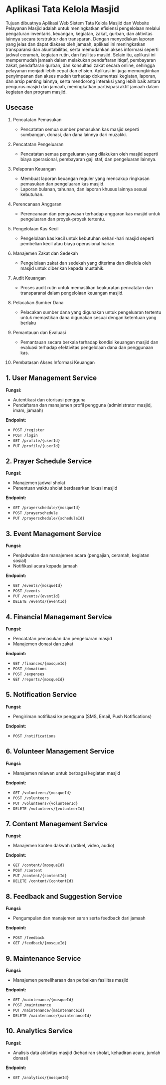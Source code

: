 # Aplikasi Tata Kelola Masjid

Tujuan dibuatnya Aplikasi Web Sistem Tata Kelola Masjid dan Website Pelayanan Masjid adalah untuk meningkatkan efisiensi pengelolaan melalui pengaturan inventaris, keuangan, kegiatan, zakat, qurban, dan aktivitas lainnya secara terstruktur dan transparan. Dengan menyediakan laporan yang jelas dan dapat diakses oleh jamaah, aplikasi ini meningkatkan transparansi dan akuntabilitas, serta memudahkan akses informasi seperti jadwal ceramah, kegiatan rutin, dan fasilitas masjid. Selain itu, aplikasi ini mempermudah jamaah dalam melakukan pendaftaran itiqaf, pembayaran zakat, pendaftaran qurban, dan konsultasi zakat secara online, sehingga pelayanan menjadi lebih cepat dan efisien. Aplikasi ini juga memungkinkan penyimpanan dan akses mudah terhadap dokumentasi kegiatan, laporan, dan arsip penting lainnya, serta mendorong interaksi yang lebih baik antara pengurus masjid dan jamaah, meningkatkan partisipasi aktif jamaah dalam kegiatan dan program masjid.

## Usecase

1. Pencatatan Pemasukan

    - Pencatatan semua sumber pemasukan kas masjid seperti sumbangan, donasi, dan dana lainnya dari muzakki.

2. Pencatatan Pengeluaran

    - Pencatatan semua pengeluaran yang dilakukan oleh masjid seperti biaya operasional, pembayaran gaji staf, dan pengeluaran lainnya.

3. Pelaporan Keuangan

    - Membuat laporan keuangan reguler yang mencakup ringkasan pemasukan dan pengeluaran kas masjid.
    - Laporan bulanan, tahunan, dan laporan khusus lainnya sesuai kebutuhan.

4. Perencanaan Anggaran

    - Perencanaan dan pengawasan terhadap anggaran kas masjid untuk pengeluaran dan proyek-proyek tertentu.

5. Pengelolaan Kas Kecil

    - Pengelolaan kas kecil untuk kebutuhan sehari-hari masjid seperti pembelian kecil atau biaya operasional harian.

6. Manajemen Zakat dan Sedekah

    - Pengelolaan zakat dan sedekah yang diterima dan dikelola oleh masjid untuk diberikan kepada mustahik.

7. Audit Keuangan

    - Proses audit rutin untuk memastikan keakuratan pencatatan dan transparansi dalam pengelolaan keuangan masjid.

8. Pelacakan Sumber Dana

    - Pelacakan sumber dana yang digunakan untuk pengeluaran tertentu untuk memastikan dana digunakan sesuai dengan ketentuan yang berlaku

9. Pemantauan dan Evaluasi
    - Pemantauan secara berkala terhadap kondisi keuangan masjid dan evaluasi terhadap efektivitas pengelolaan dana dan penggunaan kas.

10. Pembatasan Akses Informasi Keuangan

## 1. User Management Service

**Fungsi:**

- Autentikasi dan otorisasi pengguna
- Pendaftaran dan manajemen profil pengguna (administrator masjid, imam, jamaah)

**Endpoint:**

- `POST /register`
- `POST /login`
- `GET /profile/{userId}`
- `PUT /profile/{userId}`

## 2. Prayer Schedule Service

**Fungsi:**

- Manajemen jadwal sholat
- Penentuan waktu sholat berdasarkan lokasi masjid

**Endpoint:**

- `GET /prayerschedule/{mosqueId}`
- `POST /prayerschedule`
- `PUT /prayerschedule/{scheduleId}`

## 3. Event Management Service

**Fungsi:**

- Penjadwalan dan manajemen acara (pengajian, ceramah, kegiatan sosial)
- Notifikasi acara kepada jamaah

**Endpoint:**

- `GET /events/{mosqueId}`
- `POST /events`
- `PUT /events/{eventId}`
- `DELETE /events/{eventId}`

## 4. Financial Management Service

**Fungsi:**

- Pencatatan pemasukan dan pengeluaran masjid
- Manajemen donasi dan zakat

**Endpoint:**

- `GET /finances/{mosqueId}`
- `POST /donations`
- `POST /expenses`
- `GET /reports/{mosqueId}`

## 5. Notification Service

**Fungsi:**

- Pengiriman notifikasi ke pengguna (SMS, Email, Push Notifications)

**Endpoint:**

- `POST /notifications`

## 6. Volunteer Management Service

**Fungsi:**

- Manajemen relawan untuk berbagai kegiatan masjid

**Endpoint:**

- `GET /volunteers/{mosqueId}`
- `POST /volunteers`
- `PUT /volunteers/{volunteerId}`
- `DELETE /volunteers/{volunteerId}`

## 7. Content Management Service

**Fungsi:**

- Manajemen konten dakwah (artikel, video, audio)

**Endpoint:**

- `GET /content/{mosqueId}`
- `POST /content`
- `PUT /content/{contentId}`
- `DELETE /content/{contentId}`

## 8. Feedback and Suggestion Service

**Fungsi:**

- Pengumpulan dan manajemen saran serta feedback dari jamaah

**Endpoint:**

- `POST /feedback`
- `GET /feedback/{mosqueId}`

## 9. Maintenance Service

**Fungsi:**

- Manajemen pemeliharaan dan perbaikan fasilitas masjid

**Endpoint:**

- `GET /maintenance/{mosqueId}`
- `POST /maintenance`
- `PUT /maintenance/{maintenanceId}`
- `DELETE /maintenance/{maintenanceId}`

## 10. Analytics Service

**Fungsi:**

- Analisis data aktivitas masjid (kehadiran sholat, kehadiran acara, jumlah donasi)

**Endpoint:**

- `GET /analytics/{mosqueId}`